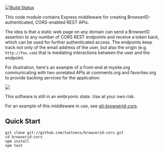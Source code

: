 [![Build Status](https://secure.travis-ci.org/toolness/browserid-cors.png?branch=master)](http://travis-ci.org/toolness/browserid-cors)

This node module contains Express middleware for creating 
BrowserID-authenticated, CORS-enabled REST APIs.

The idea is that a static web page on any domain can send a BrowserID
assertion to any number of CORS REST endpoints and receive a token back,
which can be used for further authenticated access. The endpoints keep
track not only of the email address of the user, but also the origin
(e.g. `http://foo.com`) that is mediating interactions between the user
and the endpoint.

For illustration, here's an example of a front-end at mysite.org
communicating with two unrelated APIs at comments.org and
favorites.org to provide backing services for the application:

<img src="http://u.toolness.org/qidya">

This software is still in an embryonic state. Use at your own risk.

For an example of this middleware in use, see [git-browserid-cors][].

## Quick Start

    git clone git://github.com/toolness/browserid-cors.git
    cd browserid-cors
    npm install
    npm test

  [git-browserid-cors]: https://github.com/toolness/git-browserid-cors

